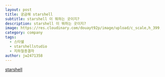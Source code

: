 ```yaml
---
layout: post
title: 궁금해 starshell
subtitle: starshell 이 뭐하는 곳이지?
description: starshell 이 뭐하는 곳이지?
image: https://res.cloudinary.com/douayt92p/image/upload/c_scale,h_399,q_auto,w_760/v1591001871/pixabay/sunflower-5220122_1920_paeqdk.jpg
category: company
tags:
  - 스타쉘
  - starshellstudio
  - 지하철종결자
author: jw2471358
---
```


[starshell](https://starshellstudio.com/)